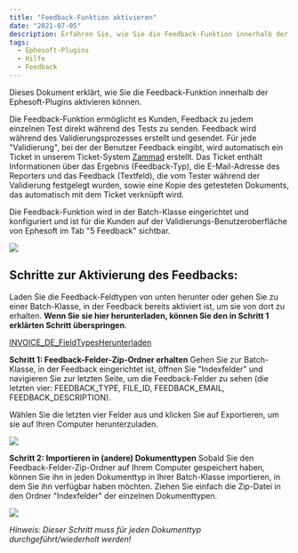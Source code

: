 ```yaml
---
title: "Feedback-Funktion aktivieren"
date: "2021-07-05"
description: Erfahren Sie, wie Sie die Feedback-Funktion innerhalb der Ephesoft-Plugins aktivieren können. Feedback wird während des Validierungsprozesses eines Dokuments erstellt und gesendet.
tags:
  - Ephesoft-Plugins
  - Hilfe
  - Feedback
---
```


Dieses Dokument erklärt, wie Sie die Feedback-Funktion innerhalb der Ephesoft-Plugins aktivieren können.

Die Feedback-Funktion ermöglicht es Kunden, Feedback zu jedem einzelnen Test direkt während des Tests zu senden. Feedback wird während des Validierungsprozesses erstellt und gesendet. Für jede "Validierung", bei der der Benutzer Feedback eingibt, wird automatisch ein Ticket in unserem Ticket-System [Zammad](https://support.cloudintegration.eu/#ticket/view/all_open) erstellt. Das Ticket enthält Informationen über das Ergebnis (Feedback-Typ), die E-Mail-Adresse des Reporters und das Feedback (Textfeld), die vom Tester während der Validierung festgelegt wurden, sowie eine Kopie des getesteten Dokuments, das automatisch mit dem Ticket verknüpft wird.

Die Feedback-Funktion wird in der Batch-Klasse eingerichtet und konfiguriert und ist für die Kunden auf der Validierungs-Benutzeroberfläche von Ephesoft im Tab "5 Feedback" sichtbar.

![](/_images/doc2/Bildschirmfoto-2021-07-05-um-13.43.36-1024x475.png)

## Schritte zur Aktivierung des Feedbacks:

Laden Sie die Feedback-Feldtypen von unten herunter oder gehen Sie zu einer Batch-Klasse, in der Feedback bereits aktiviert ist, um sie von dort zu erhalten.
**Wenn Sie sie hier herunterladen, können Sie den in Schritt 1 erklärten Schritt überspringen**.

[INVOICE\_DE\_FieldTypes](https://docs.cloudintegration.eu/wp-content/uploads/2021/07/INVOICE_DE_FieldTypes.zip)[Herunterladen](https://docs.cloudintegration.eu/wp-content/uploads/2021/07/INVOICE_DE_FieldTypes.zip)

**Schritt 1: Feedback-Felder-Zip-Ordner erhalten**
Gehen Sie zur Batch-Klasse, in der Feedback eingerichtet ist, öffnen Sie "Indexfelder" und navigieren Sie zur letzten Seite, um die Feedback-Felder zu sehen (die letzten vier: FEEDBACK\_TYPE, FILE\_ID, FEEDBACK\_EMAIL, FEEDBACK\_DESCRIPTION).

Wählen Sie die letzten vier Felder aus und klicken Sie auf Exportieren, um sie auf Ihren Computer herunterzuladen.

![](/_images/doc2/Bildschirmfoto-2021-07-05-um-14.45.42-1024x476.png)

**Schritt 2: Importieren in (andere) Dokumenttypen**
Sobald Sie den Feedback-Felder-Zip-Ordner auf Ihrem Computer gespeichert haben, können Sie ihn in jeden Dokumenttyp in Ihrer Batch-Klasse importieren, in dem Sie ihn verfügbar haben möchten. Ziehen Sie einfach die Zip-Datei in den Ordner "Indexfelder" der einzelnen Dokumenttypen.

![](/_images/doc2/Bildschirmfoto-2021-07-05-um-15.02.15-1024x479.png)

_Hinweis: Dieser Schritt muss für jeden Dokumenttyp durchgeführt/wiederholt werden!_